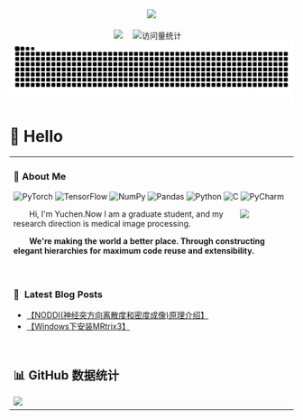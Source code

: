 <div align="center">

  <!-- knock code pictures 敲代码的图片 -->
  <picture>
    <source media="(prefers-color-scheme: dark)" srcset="https://cdn.jsdelivr.net/gh/sun0225SUN/sun0225SUN/assets/images/coding.gif" />
    <source media="(prefers-color-scheme: light)" srcset="https://cdn.jsdelivr.net/gh/sun0225SUN/sun0225SUN/assets/images/developer.svg" height="225px" />
    <img src="https://cdn.jsdelivr.net/gh/sun0225SUN/sun0225SUN/assets/images/coding.gif" />
  </picture>

  <!-- for beauty 留个空行好看点 -->
  <div>&nbsp;</div>


<!-- profile logo 个人资料徽标 -->
  <div>
    <a href="https://blog.csdn.net/Aurora_1105?spm=1000.2115.3001.5343/"><img src="https://img.shields.io/badge/Website-CSDN-8c36db" /></a>&emsp;
    <img src="https://komarev.com/ghpvc/?username=Yuchen1105&label=Views&color=orange&style=flat" alt="访问量统计" />&emsp;
  </div>

<!-- Snake Code Contribution Map 贪吃蛇代码贡献图 -->
<picture>
  <source media="(prefers-color-scheme: dark)" srcset="https://raw.githubusercontent.com/Yuchen1105/Yuchen1105/output/github-contribution-grid-snake-dark.svg">
  <source media="(prefers-color-scheme: light)" srcset="https://raw.githubusercontent.com/Yuchen1105/Yuchen1105/output/github-contribution-grid-snake.svg">
  <img alt="github contribution grid snake animation" src="https://raw.githubusercontent.com/Yuchen1105/Yuchen1105/output/github-contribution-grid-snake.svg">
</picture>

</div>

#  🙋 Hello

<table>
  
<tr><td>

### 🤺 About Me

![PyTorch](https://img.shields.io/badge/PyTorch-%23EE4C2C.svg?style=for-the-badge&logo=PyTorch&logoColor=white)
![TensorFlow](https://img.shields.io/badge/TensorFlow-%23FF6F00.svg?style=for-the-badge&logo=TensorFlow&logoColor=white)
![NumPy](https://img.shields.io/badge/numpy-%23013243.svg?style=for-the-badge&logo=numpy&logoColor=white)
![Pandas](https://img.shields.io/badge/pandas-%23150458.svg?style=for-the-badge&logo=pandas&logoColor=white)
![Python](https://img.shields.io/badge/python-3670A0?style=for-the-badge&logo=python&logoColor=ffdd54)
![C](https://img.shields.io/badge/c-%2300599C.svg?style=for-the-badge&logo=c&logoColor=white)
![PyCharm](https://img.shields.io/badge/pycharm-143?style=for-the-badge&logo=pycharm&logoColor=black&color=black&labelColor=green)

<img align="right" width="88" src="https://avatars.githubusercontent.com/u/45090349?v=4" />

<p>&emsp;&emsp;Hi, I'm Yuchen.Now I am a graduate student, and my research direction is medical image processing.</p>
<p>&emsp;&emsp;<strong>We're making the world a better place. Through constructing elegant hierarchies for maximum code reuse and extensibility.</strong></p>


  <!-- for beauty 留个空行好看点 -->
  <div>&nbsp;</div>

</td></tr>

<tr><td>

### 📕 &nbsp;**Latest Blog Posts**
<!-- BLOG-POST-LIST:START -->
- [【NODDI&lpar;神经突方向离散度和密度成像&rpar;原理介绍】](https://blog.csdn.net/Aurora_1105/article/details/142766500)
- [【Windows下安装MRtrix3】](https://blog.csdn.net/Aurora_1105/article/details/142729759)
<!-- BLOG-POST-LIST:END -->

<!-- for beauty 留个空行好看点 -->
  <div>&nbsp;</div>

## 📊 GitHub 数据统计

<!-- profile-3d-contrib 3D 贡献图-->
<picture>
  <source media="(prefers-color-scheme: dark)" srcset="/profile-3d-contrib/profile-night-rainbow.svg" />
  <source media="(prefers-color-scheme: light)" srcset="/profile-3d-contrib/profile-gitblock.svg" />
  <img src="/profile-night-rainbow.svg" />
</picture>


